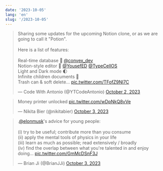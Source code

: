 ```yaml
---
date: '2023-10-05'
lang: 'en'
slug: '/2023-10-05'
---
```


<blockquote class="twitter-tweet">

Sharing some updates for the upcoming Notion clone, or as we are going to call it &quot;Potion&quot;.<br/><br/>Here is a list of features:<br/><br/>Real-time database 🔗 <a href="https://twitter.com/convex_dev?ref_src=twsrc%5Etfw">@convex_dev</a> <br/>Notion-style editor 📝 <a href="https://twitter.com/YousefED?ref_src=twsrc%5Etfw">@YousefED</a> <a href="https://twitter.com/TypeCellOS?ref_src=twsrc%5Etfw">@TypeCellOS</a> <br/>Light and Dark mode 🌓<br/>Infinite children documents 🌲<br/>Trash can &amp; soft delete… <a href="https://t.co/TFofZ9NI7C">pic.twitter.com/TFofZ9NI7C</a>

&mdash; Code With Antonio (@YTCodeAntonio) <a href="https://twitter.com/YTCodeAntonio/status/1708979418666860832?ref_src=twsrc%5Etfw">October 2, 2023</a>

</blockquote>

<blockquote class="twitter-tweet">

Money printer unlocked <a href="https://t.co/wDpNkQ8vVe">pic.twitter.com/wDpNkQ8vVe</a>

&mdash; Nikita Bier (@nikitabier) <a href="https://twitter.com/nikitabier/status/1709026380300648556?ref_src=twsrc%5Etfw">October 3, 2023</a>

</blockquote>

<blockquote class="twitter-tweet">

.<a href="https://twitter.com/elonmusk?ref_src=twsrc%5Etfw">@elonmusk</a>&#39;s advice for young people: <br/><br/>(i) try to be useful; contribute more than you consume<br/>(ii) apply the mental tools of physics in your life <br/>(iii) learn as much as possible; read extensively / broadly<br/>(iv) find the overlap between what you&#39;re talented in and enjoy doing… <a href="https://t.co/GmMcDSnF3J">pic.twitter.com/GmMcDSnF3J</a>

&mdash; Brian Ji (@BrianJJi) <a href="https://twitter.com/BrianJJi/status/1709044158755672313?ref_src=twsrc%5Etfw">October 3, 2023</a>

</blockquote>
